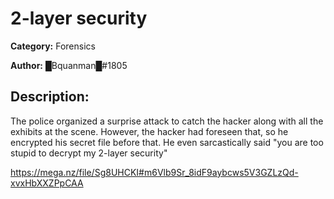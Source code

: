 # 2-layer security

**Category:** Forensics

**Author:** █Bquanman█#1805


## Description: 
The police organized a surprise attack to catch the hacker along with all the exhibits at the scene. However, the hacker had foreseen that, so he encrypted his secret file before that. He even sarcastically said "you are too stupid to decrypt my 2-layer security"

https://mega.nz/file/Sg8UHCKI#m6Vlb9Sr_8idF9aybcws5V3GZLzQd-xvxHbXXZPpCAA

